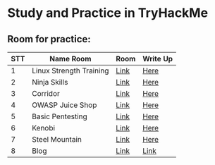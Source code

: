 # Study and Practice in TryHackMe



<h2> Room for practice: </h2>

| STT | Name Room | Room | Write Up |
| --- | --- | --- | --- |
| 1 | Linux Strength Training | [Link](https://tryhackme.com/r/room/linuxstrengthtraining) | [Here](https://github.com/vanniichan/TryHackMe/tree/main/Linux%20Strength%20Training)
| 2 | Ninja Skills | [Link](https://tryhackme.com/r/room/ninjaskills)| [Here](https://github.com/vanniichan/TryHackMe/tree/main/Ninja%20Skills)
| 3 | Corridor | [Link](https://tryhackme.com/r/room/corridor)| [Here](https://github.com/vanniichan/TryHackMe/tree/main/Corridor)
| 4 | OWASP Juice Shop | [Link](https://tryhackme.com/r/room/owaspjuiceshop)| [Here](https://github.com/vanniichan/TryHackMe/tree/main/OWASP%20Juice%20Shop)
| 5 | Basic Pentesting | [Link](https://tryhackme.com/r/room/basicpentestingjt) | [Here](https://github.com/vanniichan/TryHackMe/tree/main/Basic%20Pentesting)|
| 6 | Kenobi | [Link](https://tryhackme.com/r/room/kenobi) | [Here](https://github.com/vanniichan/TryHackMe/tree/main/Kenobi)|
| 7 | Steel Mountain | [Link](https://tryhackme.com/r/room/steelmountain) | [Here](https://github.com/vanniichan/TryHackMe/tree/main/Steel%20Mountain)|
| 8 | Blog | [Link](https://tryhackme.com/r/room/blog) | [Link](https://github.com/vanniichan/TryHackMe/blob/main/Blog/WriteUp.md) | 
